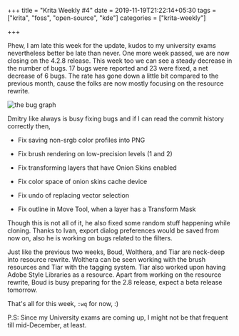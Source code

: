 +++
title = "Krita Weekly #4"
date = 2019-11-19T21:22:14+05:30
tags = ["krita", "foss", "open-source", "kde"]
categories = ["krita-weekly"]

+++

Phew, I am late this week for the update, kudos to my university exams nevertheless better be late than never. One more week passed, we are now closing on the 4.2.8 release. This week too we can see a steady decrease in the number of bugs. 17 bugs were reported and 23 were fixed, a net decrease of 6 bugs. The rate has gone down a little bit compared to the previous month, cause the folks are now mostly focusing on the resource rewrite.

![ the bug graph ](/img/kw4.png)

Dmitry like always is busy fixing bugs and if I can read the commit history correctly then,

- Fix saving non-srgb color profiles into PNG

- Fix brush rendering on low-precision levels (1 and 2)

- Fix transforming layers that have Onion Skins enabled

- Fix color space of onion skins cache device

- Fix undo of replacing vector selection

- Fix outline in Move Tool, when a layer has a Transform Mask

Though this is not all of it, he also fixed some random stuff happening while cloning. Thanks to Ivan, export dialog preferences would be saved from now on, also he is working on bugs related to the filters.

Just like the previous two weeks, Boud, Wolthera, and Tiar are neck-deep into resource rewrite. Wolthera can be seen working with the brush resources and Tiar with the tagging system. Tiar also worked upon having Adobe Style Libraries as a resource. Apart from working on the resource rewrite, Boud is busy preparing for the 2.8 release, expect a beta release tomorrow.

That's all for this week, `:wq` for now, :)

P.S: Since my University exams are coming up, I might not be that frequent till mid-December, at least.